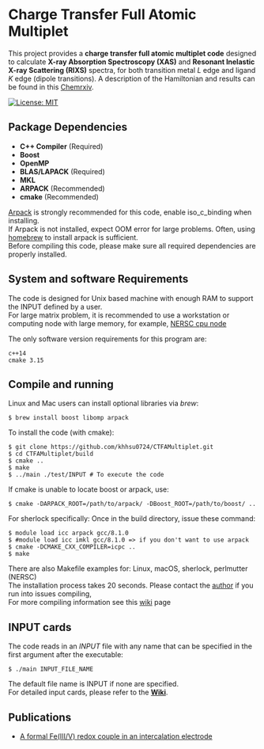# Charge Transfer Full Atomic Multiplet

This project provides a **charge transfer full atomic multiplet code** designed to calculate **X-ray Absorption Spectroscopy (XAS)** and **Resonant Inelastic X-ray Scattering (RIXS)** spectra, for both transition metal *L* edge and ligand *K* edge (dipole transitions). A description of the Hamiltonian and results can be found in this [Chemrxiv](https://chemrxiv.org/engage/chemrxiv/article-details/6671eb0e5101a2ffa8e63407).

[![License: MIT](https://img.shields.io/badge/License-MIT-yellow.svg)](https://opensource.org/licenses/MIT)
## Package Dependencies
- **C++ Compiler** (Required)
- **Boost** 
- **OpenMP**
- **BLAS/LAPACK** (Required)
- **MKL** 
- **ARPACK** (Recommended)
- **cmake** (Recommended)

[Arpack](https://github.com/opencollab/arpack-ng) is strongly recommended for this code, enable iso_c_binding when installing. \
If Arpack is not installed, expect OOM error for large problems. Often, using [homebrew](https://brew.sh/) to install arpack is sufficient. \
Before compiling this code, please make sure all required dependencies are properly installed.

## System and software Requirements
The code is designed for Unix based machine with enough RAM to support the INPUT defined by a user. \
For large matrix problem, it is recommended to use a workstation or computing node with large memory, for example, [NERSC cpu node](https://docs.nersc.gov/systems/perlmutter/architecture/)

The only software version requirements for this program are:
```
c++14
cmake 3.15
```

## Compile and running
Linux and Mac users can install optional libraries via *brew*:
```
$ brew install boost libomp arpack
```

To install the code (with cmake):
```
$ git clone https://github.com/khhsu0724/CTFAMultiplet.git
$ cd CTFAMultiplet/build
$ cmake ..
$ make
$ ../main ./test/INPUT # To execute the code
```
If cmake is unable to locate boost or arpack, use: 
```
$ cmake -DARPACK_ROOT=/path/to/arpack/ -DBoost_ROOT=/path/to/boost/ ..
```

For sherlock specifically: Once in the build directory, issue these command: 
```
$ module load icc arpack gcc/8.1.0
$ #module load icc imkl gcc/8.1.0 => if you don't want to use arpack
$ cmake -DCMAKE_CXX_COMPILER=icpc ..
$ make
```

There are also Makefile examples for: Linux, macOS, sherlock, perlmutter (NERSC) \
The installation process takes 20 seconds.
Please contact the [author](mailto:khhsu0724@gmail.com) if you run into issues compiling,\
For more compiling information see this [wiki](https://github.com/khhsu0724/CTFAMultiplet/wiki/Getting-Started) page


## INPUT cards
The code reads in an *INPUT* file with any name that can be specified in the first argument after the executable:
```
$ ./main INPUT_FILE_NAME
```
The default file name is INPUT if none are specified.\
For detailed input cards, please refer to the **[Wiki](https://github.com/khhsu0724/CTFAMultiplet/wiki/Input-Parameters)**.

## Publications
- [A formal Fe(III/V) redox couple in an intercalation electrode](https://chemrxiv.org/engage/chemrxiv/article-details/6671eb0e5101a2ffa8e63407)
